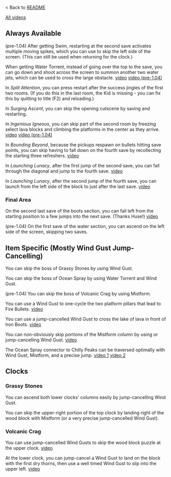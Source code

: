 < Back to [README](README.md)

[All videos](https://imgur.com/a/NkKmjM5)

## Always Available

(pre-1.04) After getting Swim, restarting at the second save activates multiple moving spikes, which you can use to skip the left side of the screen. (This can still be used when returning for the clock.)

When getting Water Torrent, instead of going over the top to the save, you can go down and shoot across the screen to summon another two water jets, which can be used to cross the large obstacle. [video](https://i.imgur.com/5B33gO4.mp4) [video (pre-1.04)](https://i.imgur.com/7sqMMGq.mp4)

In *Split Attention*, you can press restart after the success jingles of the first two rooms. (If you do this in the last room, the Kid is missing - you can fix this by quitting to title (F2) and reloading.)

In *Surging Ascent*, you can skip the opening cutscene by saving and restarting.

In *Ingenious Igneous*, you can skip part of the second room by freezing select lava blocks and climbing the platforms in the center as they arrive. [video](https://i.imgur.com/fCbRxCx.mp4) [video (pre-1.04)](https://i.imgur.com/BfDG1sN.mp4)

In *Bounding Beyond*, because the pickups respawn on bullets hitting save points, you can skip having to fall down on the fourth save by recollecting the starting three refreshers. [video](https://i.imgur.com/CyCnKxS.mp4)

In *Launching Lunacy*, after the first jump of the second save, you can fall through the diagonal and jump to the fourth save. [video](https://i.imgur.com/SaD9zYG.mp4)

In *Launching Lunacy*, after the second jump of the fourth save, you can launch from the left side of the block to just after the last save. [video](https://i.imgur.com/qM8kNeF.mp4)

### Final Area

On the second last save of the boots section, you can fall left from the starting position to a few jumps into the next save. (Thanks Huse!) [video](https://i.imgur.com/5DY2adW.mp4)

(pre-1.04) On the first save of the water section, you can ascend on the left side of the screen, skipping two saves.

## Item Specific (Mostly Wind Gust Jump-Cancelling)

You can skip the boss of Grassy Stones by using Wind Gust.

You can skip the boss of Ocean Spray by using Water Torrent and Wind Gust.

(pre-1.04) You can skip the boss of Volcanic Crag by using Mistform.

You can use a Wind Gust to one-cycle the two platform pillars that lead to Fire Bullets. [video](https://i.imgur.com/iUsiIbc.mp4)

You can use a jump-cancelled Wind Gust to cross the lake of lava in front of Iron Boots. [video](https://i.imgur.com/QRlqbWv.mp4)

You can non-obviously skip portions of the Mistform column by using or jump-cancelling Wind Gust. [video](https://i.imgur.com/Xcpb0nD.mp4)

The Ocean Spray connector to Chilly Peaks can be traversed optimally with Wind Gust, Mistform, and a precise jump. [video 1](https://i.imgur.com/0FZvjTi.mp4) [video 2](https://i.imgur.com/hC5n2Jo.mp4)

## Clocks

### Grassy Stones

You can ascend both lower clocks' columns easily by jump-cancelling Wind Gust.

You can skip the upper-right portion of the top clock by landing right of the wood block with Mistform (or a very precise jump-cancelled Wind Gust).

### Volcanic Crag

You can use jump-cancelled Wind Gusts to skip the wood block puzzle at the upper clock. [video](https://i.imgur.com/9N47eAh.mp4)

At the lower clock, you can jump-cancel a Wind Gust to land on the block with the first dry thorns, then use a well timed Wind Gust to slip into the upper left. [video](https://i.imgur.com/MFRim93.mp4)
